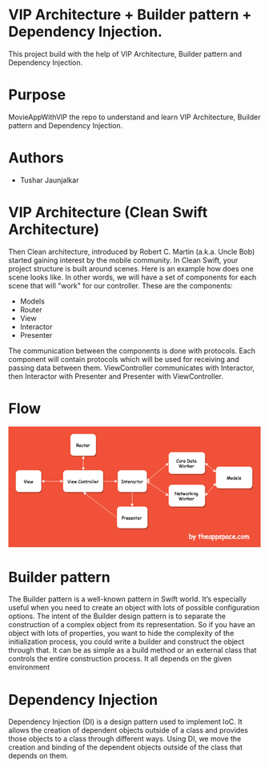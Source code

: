 # VIP Architecture + Builder pattern + Dependency Injection.
This project build with the help of VIP Architecture, Builder pattern and Dependency Injection.

# Purpose
MovieAppWithVIP the repo to understand and learn VIP Architecture, Builder pattern and Dependency Injection.

# Authors
- Tushar Jaunjalkar

# VIP Architecture (Clean Swift Architecture)
Then Clean architecture, introduced by Robert C. Martin (a.k.a. Uncle Bob) started gaining interest by the mobile community. 
In Clean Swift, your project structure is built around scenes. Here is an example how does one scene looks like. In other words, we will have a set of components for each scene that will "work" for our controller. These are the components:
- Models
- Router
- View
- Interactor
- Presenter

The communication between the components is done with protocols. Each component will contain protocols which will be used for receiving and passing data between them. ViewController communicates with Interactor, then Interactor with Presenter and Presenter with ViewController.

# Flow
![](VipFlow.png)

# Builder pattern
The Builder pattern is a well-known pattern in Swift world. It’s especially useful when you need to create an object with lots of possible configuration options.
The intent of the Builder design pattern is to separate the construction of a complex object from its representation.
So if you have an object with lots of properties, you want to hide the complexity of the initialization process, you could write a builder and construct the object through that. It can be as simple as a build method or an external class that controls the entire construction process. It all depends on the given environment

# Dependency Injection
Dependency Injection (DI) is a design pattern used to implement IoC. It allows the creation of dependent objects outside of a class and provides those objects to a class through different ways. Using DI, we move the creation and binding of the dependent objects outside of the class that depends on them.
